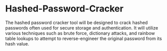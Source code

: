 # Hashed-Password-Cracker
The hashed password cracker tool will be designed to crack hashed passwords often used for secure storage and authentication. It will utilize various techniques such as brute force, dictionary attacks, and rainbow table lookups to attempt to reverse-engineer the original password from its hash value. 
